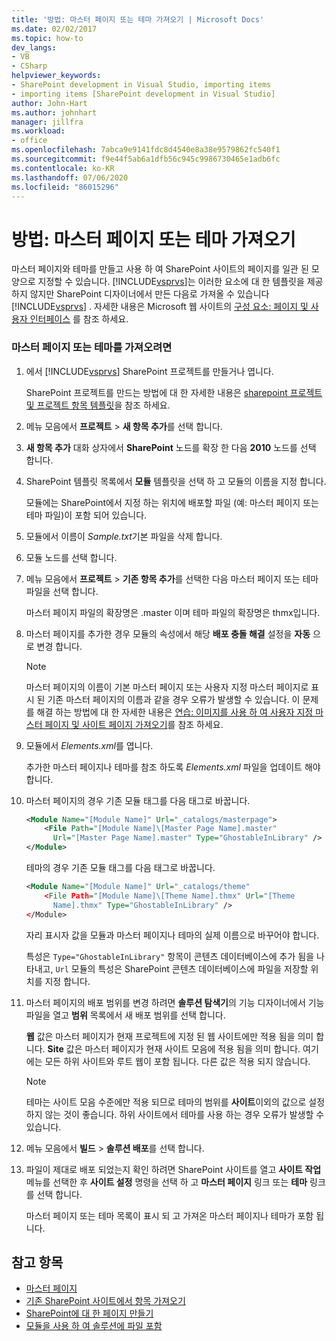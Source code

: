 ```yaml
---
title: '방법: 마스터 페이지 또는 테마 가져오기 | Microsoft Docs'
ms.date: 02/02/2017
ms.topic: how-to
dev_langs:
- VB
- CSharp
helpviewer_keywords:
- SharePoint development in Visual Studio, importing items
- importing items [SharePoint development in Visual Studio]
author: John-Hart
ms.author: johnhart
manager: jillfra
ms.workload:
- office
ms.openlocfilehash: 7abca9e9141fdc8d4540e8a38e9579862fc540f1
ms.sourcegitcommit: f9e44f5ab6a1dfb56c945c9986730465e1adb6fc
ms.contentlocale: ko-KR
ms.lasthandoff: 07/06/2020
ms.locfileid: "86015296"
---
```

# <a name="how-to-import-a-master-page-or-theme"></a>방법: 마스터 페이지 또는 테마 가져오기
  마스터 페이지와 테마를 만들고 사용 하 여 SharePoint 사이트의 페이지를 일관 된 모양으로 지정할 수 있습니다. [!INCLUDE[vsprvs](../sharepoint/includes/vsprvs-md.md)]는 이러한 요소에 대 한 템플릿을 제공 하지 않지만 SharePoint 디자이너에서 만든 다음로 가져올 수 있습니다 [!INCLUDE[vsprvs](../sharepoint/includes/vsprvs-md.md)] . 자세한 내용은 Microsoft 웹 사이트의 [구성 요소: 페이지 및 사용자 인터페이스](/previous-versions/office/developer/sharepoint-2010/ee539040(v=office.14)) 를 참조 하세요.

### <a name="to-import-a-master-page-or-theme"></a>마스터 페이지 또는 테마를 가져오려면

1. 에서 [!INCLUDE[vsprvs](../sharepoint/includes/vsprvs-md.md)] SharePoint 프로젝트를 만들거나 엽니다.

     SharePoint 프로젝트를 만드는 방법에 대 한 자세한 내용은 [sharepoint 프로젝트 및 프로젝트 항목 템플릿](../sharepoint/sharepoint-project-and-project-item-templates.md)을 참조 하세요.

2. 메뉴 모음에서 **프로젝트**  >  **새 항목 추가**를 선택 합니다.

3. **새 항목 추가** 대화 상자에서 **SharePoint** 노드를 확장 한 다음 **2010** 노드를 선택 합니다.

4. SharePoint 템플릿 목록에서 **모듈** 템플릿을 선택 하 고 모듈의 이름을 지정 합니다.

     모듈에는 SharePoint에서 지정 하는 위치에 배포할 파일 (예: 마스터 페이지 또는 테마 파일)이 포함 되어 있습니다.

5. 모듈에서 이름이 *Sample.txt*기본 파일을 삭제 합니다.

6. 모듈 노드를 선택 합니다.

7. 메뉴 모음에서 **프로젝트**  >  **기존 항목 추가**를 선택한 다음 마스터 페이지 또는 테마 파일을 선택 합니다.

     마스터 페이지 파일의 확장명은 .master 이며 테마 파일의 확장명은 thmx입니다.

8. 마스터 페이지를 추가한 경우 모듈의 속성에서 해당 **배포 충돌 해결** 설정을 **자동** 으로 변경 합니다.

    > [!NOTE]
    > 마스터 페이지의 이름이 기본 마스터 페이지 또는 사용자 지정 마스터 페이지로 표시 된 기존 마스터 페이지의 이름과 같을 경우 오류가 발생할 수 있습니다. 이 문제를 해결 하는 방법에 대 한 자세한 내용은 [연습: 이미지를 사용 하 여 사용자 지정 마스터 페이지 및 사이트 페이지 가져오기](../sharepoint/walkthrough-import-a-custom-master-page-and-site-page-with-an-image.md)를 참조 하세요.

9. 모듈에서 *Elements.xml*를 엽니다.

     추가한 마스터 페이지나 테마를 참조 하도록 *Elements.xml* 파일을 업데이트 해야 합니다.

10. 마스터 페이지의 경우 기존 모듈 태그를 다음 태그로 바꿉니다.

    ```xml
    <Module Name="[Module Name]" Url="_catalogs/masterpage">
        <File Path="[Module Name]\[Master Page Name].master"
          Url="[Master Page Name].master" Type="GhostableInLibrary" />
    </Module>
    ```

     테마의 경우 기존 모듈 태그를 다음 태그로 바꿉니다.

    ```xml
    <Module Name="[Module Name]" Url="_catalogs/theme"
        <File Path="[Module Name]\[Theme Name].thmx" Url="[Theme
          Name].thmx" Type="GhostableInLibrary" />
    </Module>
    ```

     자리 표시자 값을 모듈과 마스터 페이지나 테마의 실제 이름으로 바꾸어야 합니다.

     특성은 `Type="GhostableInLibrary"` 항목이 콘텐츠 데이터베이스에 추가 됨을 나타내고, `Url` 모듈의 특성은 SharePoint 콘텐츠 데이터베이스에 파일을 저장할 위치를 지정 합니다.

11. 마스터 페이지의 배포 범위를 변경 하려면 **솔루션 탐색기**의 기능 디자이너에서 기능 파일을 열고 **범위** 목록에서 새 배포 범위를 선택 합니다.

     **웹** 값은 마스터 페이지가 현재 프로젝트에 지정 된 웹 사이트에만 적용 됨을 의미 합니다. **Site** 값은 마스터 페이지가 현재 사이트 모음에 적용 됨을 의미 합니다. 여기에는 모든 하위 사이트와 루트 웹이 포함 됩니다. 다른 값은 적용 되지 않습니다.

    > [!NOTE]
    > 테마는 사이트 모음 수준에만 적용 되므로 테마의 범위를 **사이트**이외의 값으로 설정 하지 않는 것이 좋습니다. 하위 사이트에서 테마를 사용 하는 경우 오류가 발생할 수 있습니다.

12. 메뉴 모음에서 **빌드**  >  **솔루션 배포**를 선택 합니다.

13. 파일이 제대로 배포 되었는지 확인 하려면 SharePoint 사이트를 열고 **사이트 작업** 메뉴를 선택한 후 **사이트 설정** 명령을 선택 하 고 **마스터 페이지** 링크 또는 **테마** 링크를 선택 합니다.

     마스터 페이지 또는 테마 목록이 표시 되 고 가져온 마스터 페이지나 테마가 포함 됩니다.

## <a name="see-also"></a>참고 항목
- [마스터 페이지](/previous-versions/office/developer/sharepoint-2010/ms443795(v=office.14))
- [기존 SharePoint 사이트에서 항목 가져오기](../sharepoint/importing-items-from-an-existing-sharepoint-site.md)
- [SharePoint에 대 한 페이지 만들기](../sharepoint/creating-pages-for-sharepoint.md)
- [모듈을 사용 하 여 솔루션에 파일 포함](../sharepoint/using-modules-to-include-files-in-the-solution.md)
